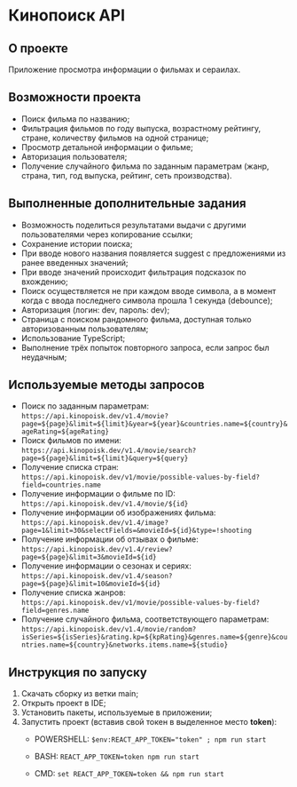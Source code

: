 # Кинопоиск API
## О проекте
Приложение просмотра информации о фильмах и сераилах.

## Возможности проекта
- Поиск фильма по названию;
- Фильтрация фильмов по году выпуска, возрастному рейтингу, стране, количеству фильмов на одной странице;
- Просмотр детальной информации о фильме;
- Авторизация пользователя;
- Получение случайного фильма по заданным параметрам (жанр, страна, тип, год выпуска, рейтинг, сеть производства).

## Выполненные дополнительные задания
 - Возможность поделиться результатами выдачи с другими пользователями через копирование ссылки;
 - Сохранение истории поиска;
 - При вводе нового названия появляется suggest с предложениями из ранее введенных значений;
 - При вводе значений происходит фильтрация подсказок по вхождению;
 - Поиск осуществляется не при каждом вводе символа, а в момент когда с ввода последнего символа прошла 1 секунда (debounce);
 - Авторизация (логин: dev, пароль: dev);
 - Страница c поиском рандомного фильма, доступная только авторизованным пользователям;
 - Использование TypeScript;
 - Выполнение трёх попыток повторного запроса, если запрос был неудачным;

## Используемые методы запросов
- Поиск по заданным параметрам:
  `https://api.kinopoisk.dev/v1.4/movie?page=${page}&limit=${limit}&year=${year}&countries.name=${country}&ageRating=${ageRating}`
- Поиск фильмов по имени:
	`https://api.kinopoisk.dev/v1.4/movie/search?page=${page}&limit=${limit}&query=${query}`
- Получение списка стран:
  `https://api.kinopoisk.dev/v1/movie/possible-values-by-field?field=countries.name`
- Получение информации о фильме по ID:
  `https://api.kinopoisk.dev/v1.4/movie/${id}`
- Получение информации об изображениях фильма:
  `https://api.kinopoisk.dev/v1.4/image?page=1&limit=30&selectFields=&movieId=${id}&type=!shooting`
- Получение информации об отзывах о фильме:
  `https://api.kinopoisk.dev/v1.4/review?page=${page}&limit=3&movieId=${id}`
- Получение информации о сезонах и сериях:
  `https://api.kinopoisk.dev/v1.4/season?page=${page}&limit=10&movieId=${id}`
- Получение списка жанров:
  `https://api.kinopoisk.dev/v1/movie/possible-values-by-field?field=genres.name`
- Получение случайного фильма, соответствующего параметрам:
  `https://api.kinopoisk.dev/v1.4/movie/random?isSeries=${isSeries}&rating.kp=${kpRating}&genres.name=${genre}&countries.name=${country}&networks.items.name=${studio}`

## Инструкция по запуску
1. Скачать сборку из ветки main;
2. Открыть проект в IDE;
3. Установить пакеты, используемые в приложении;
4. Запустить проект (вставив свой токен в выделенное место **token**):
   - POWERSHELL:
     ```$env:REACT_APP_TOKEN="token" ; npm run start```
     
   - BASH:
      ```REACT_APP_TOKEN=token npm run start```
     
   - CMD:
     ```set REACT_APP_TOKEN=token && npm run start```

